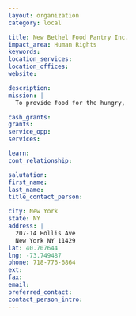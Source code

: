 ```yaml
---
layout: organization
category: local

title: New Bethel Food Pantry Inc.
impact_area: Human Rights
keywords: 
location_services: 
location_offices: 
website: 

description: 
mission: |
  To provide food for the hungry,

cash_grants: 
grants: 
service_opp: 
services: 

learn: 
cont_relationship: 

salutation: 
first_name: 
last_name: 
title_contact_person: 

city: New York
state: NY
address: |
  207-14 Hollis Ave  
  New York NY 11429
lat: 40.707644
lng: -73.749487
phone: 718-776-6864
ext: 
fax: 
email: 
preferred_contact: 
contact_person_intro: 
---
```

